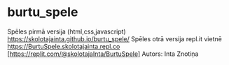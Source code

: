 # burtu_spele
Spēles pirmā versija (html,css,javascript) https://skolotajainta.github.io/burtu_spele/
Spēles otrā versija repl.it vietnē https://BurtuSpele.skolotajainta.repl.co [https://replit.com/@skolotajaInta/BurtuSpele]
Autors: Inta Znotiņa
